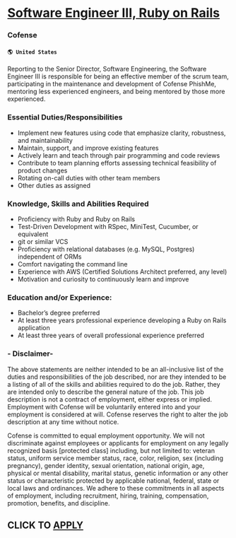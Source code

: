 # [Software Engineer III, Ruby on Rails](https://www.remotewlb.com/apply/software-engineer-iii-ruby-on-rails)  
### Cofense  
#### `🌎 United States`  

Reporting to the Senior Director, Software Engineering, the Software Engineer III is responsible for being an effective member of the scrum team, participating in the maintenance and development of Cofense PhishMe, mentoring less experienced engineers, and being mentored by those more experienced.

### Essential Duties/Responsibilities

  * Implement new features using code that emphasize clarity, robustness, and maintainability
  * Maintain, support, and improve existing features
  * Actively learn and teach through pair programming and code reviews
  * Contribute to team planning efforts assessing technical feasibility of product changes
  * Rotating on-call duties with other team members
  * Other duties as assigned

### Knowledge, Skills and Abilities Required

  * Proficiency with Ruby and Ruby on Rails
  * Test-Driven Development with RSpec, MiniTest, Cucumber, or equivalent
  * git or similar VCS
  * Proficiency with relational databases (e.g. MySQL, Postgres) independent of ORMs
  * Comfort navigating the command line
  * Experience with AWS (Certified Solutions Architect preferred, any level)
  * Motivation and curiosity to continuously learn and improve

### Education and/or Experience:

  * Bachelor’s degree preferred
  * At least three years professional experience developing a Ruby on Rails application
  * At least three years of overall professional experience preferred

### \- Disclaimer-

The above statements are neither intended to be an all-inclusive list of the duties and responsibilities of the job described, nor are they intended to be a listing of all of the skills and abilities required to do the job. Rather, they are intended only to describe the general nature of the job. This job description is not a contract of employment, either express or implied. Employment with Cofense will be voluntarily entered into and your employment is considered at will. Cofense reserves the right to alter the job description at any time without notice.

Cofense is committed to equal employment opportunity. We will not discriminate against employees or applicants for employment on any legally recognized basis [protected class] including, but not limited to: veteran status, uniform service member status, race, color, religion, sex (including pregnancy), gender identity, sexual orientation, national origin, age, physical or mental disability, marital status, genetic information or any other status or characteristic protected by applicable national, federal, state or local laws and ordinances. We adhere to these commitments in all aspects of employment, including recruitment, hiring, training, compensation, promotion, benefits, and discipline.

  
## CLICK TO [APPLY](https://www.remotewlb.com/apply/software-engineer-iii-ruby-on-rails)

